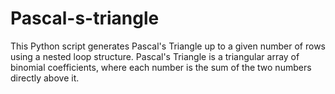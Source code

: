 # Pascal-s-triangle
This Python script generates Pascal's Triangle up to a given number of rows using a nested loop structure. Pascal's Triangle is a triangular array of binomial coefficients, where each number is the sum of the two numbers directly above it.
